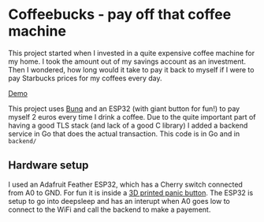 # Coffeebucks - pay off that coffee machine

This project started when I invested in a quite expensive coffee machine for my home. I took the amount out of my savings account as an investment.
Then I wondered, how long would it take to pay it back to myself if I were to pay Starbucks prices for my coffees every day.

[Demo](https://twitter.com/MaartjeME/status/1340697330639654912?s=20)

This project uses [Bunq](https://bunq.com/invite/Maartje) and an ESP32 (with giant button for fun!) to pay myself 2 euros every time I drink a coffee.
Due to the quite important part of having a good TLS stack (and lack of a good C library) I added a backend service in Go that does the actual transaction. This code is in Go and in `backend/`

## Hardware setup
I used an Adafruit Feather ESP32, which has a Cherry switch connected from A0 to GND. For fun it is inside a [3D printed panic button](https://www.thingiverse.com/thing:1406545). The ESP32 is setup to go into deepsleep and has an interupt when A0 goes low to connect to the WiFi and call the backend to make a payement.